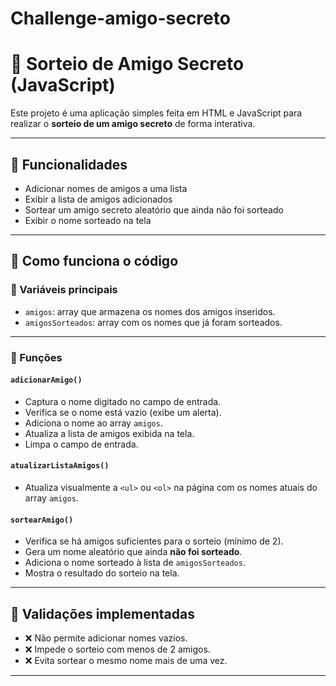 # Challenge-amigo-secreto

# 🎁 Sorteio de Amigo Secreto (JavaScript)

Este projeto é uma aplicação simples feita em HTML e JavaScript para realizar o **sorteio de um amigo secreto** de forma interativa.

---

## 🚀 Funcionalidades

- Adicionar nomes de amigos a uma lista
- Exibir a lista de amigos adicionados
- Sortear um amigo secreto aleatório que ainda não foi sorteado
- Exibir o nome sorteado na tela

---

## 🧠 Como funciona o código

### 🔹 Variáveis principais

- `amigos`: array que armazena os nomes dos amigos inseridos.
- `amigosSorteados`: array com os nomes que já foram sorteados.
---

### 🔹 Funções

#### `adicionarAmigo()`

- Captura o nome digitado no campo de entrada.
- Verifica se o nome está vazio (exibe um alerta).
- Adiciona o nome ao array `amigos`.
- Atualiza a lista de amigos exibida na tela.
- Limpa o campo de entrada.

#### `atualizarListaAmigos()`

- Atualiza visualmente a `<ul>` ou `<ol>` na página com os nomes atuais do array `amigos`.

#### `sortearAmigo()`

- Verifica se há amigos suficientes para o sorteio (mínimo de 2).
- Gera um nome aleatório que ainda **não foi sorteado**.
- Adiciona o nome sorteado à lista de `amigosSorteados`.
- Mostra o resultado do sorteio na tela.

---

## 🛑 Validações implementadas

- ❌ Não permite adicionar nomes vazios.
- ❌ Impede o sorteio com menos de 2 amigos.
- ❌ Evita sortear o mesmo nome mais de uma vez.

---
